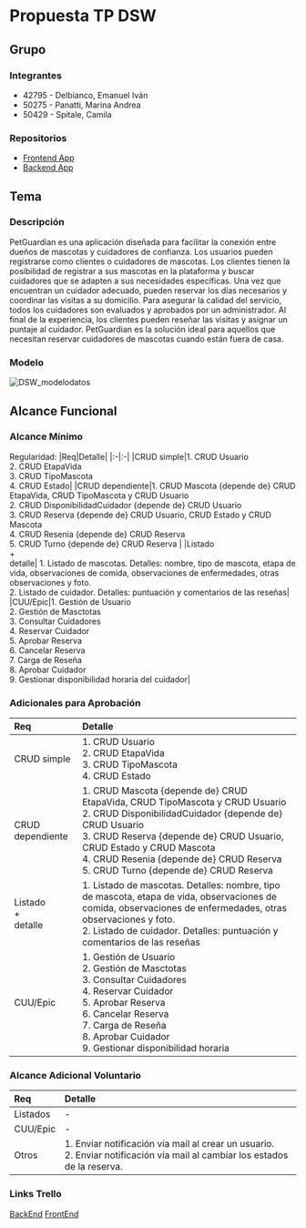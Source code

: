 # Propuesta TP DSW 

## Grupo
### Integrantes
* 42795 - Delbianco, Emanuel Iván
* 50275 - Panatti, Marina Andrea
* 50429 - Spitale, Camila

### Repositorios
* [Frontend App](https://github.com/Marina-Rookie/frontend-petguardian/tree/main)
* [Backend App](https://github.com/camilaspt/api-petguardian)

## Tema

### Descripción

PetGuardian es una aplicación diseñada para facilitar la conexión entre dueños de mascotas y cuidadores de confianza. Los usuarios pueden registrarse como clientes o cuidadores de mascotas. 
Los clientes tienen la posibilidad de registrar a sus mascotas en la plataforma y buscar cuidadores que se adapten a sus necesidades específicas. Una vez que encuentran un cuidador adecuado, pueden reservar los días necesarios y coordinar las visitas a su domicilio.
Para asegurar la calidad del servicio, todos los cuidadores son evaluados y aprobados por un administrador. Al final de la experiencia, los clientes pueden reseñar las visitas y asignar un puntaje al cuidador. PetGuardian es la solución ideal para aquellos que necesitan reservar cuidadores de mascotas cuando están fuera de casa.

### Modelo

![DSW_modelodatos](https://github.com/user-attachments/assets/dc59d74b-1914-40e3-a018-c3eab0d1331c)



## Alcance Funcional

### Alcance Mínimo

Regularidad:
|Req|Detalle|
|:-|:-|
|CRUD simple|1. CRUD Usuario<br>2. CRUD EtapaVida<br>3. CRUD TipoMascota<br>4. CRUD Estado|
|CRUD dependiente|1. CRUD Mascota {depende de} CRUD EtapaVida,  CRUD TipoMascota y CRUD Usuario<br>2. CRUD DisponibilidadCuidador  {depende de} CRUD Usuario<br>3. CRUD Reserva {depende de} CRUD Usuario, CRUD Estado y  CRUD Mascota<br>4. CRUD Resenia {depende de} CRUD Reserva <br>5. CRUD Turno {depende de} CRUD Reserva  |
|Listado<br>+<br>detalle| 1. Listado de mascotas. Detalles: nombre, tipo de mascota, etapa de vida, observaciones de comida, observaciones de enfermedades, otras observaciones y foto. <br> 2. Listado de cuidador. Detalles: puntuación y comentarios de las reseñas|
|CUU/Epic|1. Gestión de Usuario<br>2. Gestión de Masctotas<br>3. Consultar Cuidadores <br>4. Reservar Cuidador <br>5. Aprobar Reserva <br>6. Cancelar Reserva <br>7. Carga de Reseña <br>8. Aprobar Cuidador <br>9. Gestionar disponibilidad horaria del cuidador|

### Adicionales para Aprobación
|Req|Detalle|
|:-|:-|
|CRUD simple|1. CRUD Usuario<br>2. CRUD EtapaVida<br>3. CRUD TipoMascota<br>4. CRUD Estado|
|CRUD dependiente|1. CRUD Mascota {depende de} CRUD EtapaVida,  CRUD TipoMascota y CRUD Usuario<br>2. CRUD DisponibilidadCuidador  {depende de} CRUD Usuario<br>3. CRUD Reserva {depende de} CRUD Usuario, CRUD Estado y  CRUD Mascota<br>4. CRUD Resenia {depende de} CRUD Reserva <br>5. CRUD Turno {depende de} CRUD Reserva  |
|Listado<br>+<br>detalle| 1. Listado de mascotas. Detalles: nombre, tipo de mascota, etapa de vida, observaciones de comida, observaciones de enfermedades, otras observaciones y foto.<br> 2. Listado de cuidador.  Detalles: puntuación y comentarios de las reseñas|
|CUU/Epic|1. Gestión de Usuario<br>2. Gestión de Masctotas<br>3. Consultar Cuidadores <br>4. Reservar Cuidador <br>5. Aprobar Reserva <br>6. Cancelar Reserva <br>7. Carga de Reseña <br>8. Aprobar Cuidador <br>9. Gestionar disponibilidad horaria|

### Alcance Adicional Voluntario

|Req|Detalle|
|:-|:-|
|Listados |-|
|CUU/Epic|-|
|Otros|1. Enviar notificación vía mail al crear un usuario.<br>2. Enviar notificación vía mail al cambiar los estados de la reserva.|

### Links Trello
[BackEnd](https://trello.com/invite/b/66020281ce119294245a4d9d/ATTId3162f8357137cdeb5c80ad67782ce17DD695109/back-pet-guardian)
[FrontEnd](https://trello.com/invite/b/66fc93a33e1bfe0d5b04d09e/ATTI12aac7cb3a06942ae62109240ce7602f91157EDD/front-pet-guardian)


